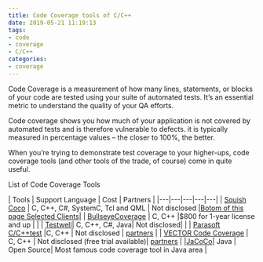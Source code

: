 ```yaml
---
title: Code Coverage tools of C/C++
date: 2019-05-21 11:19:13
tags: 
- code 
- coverage
- C/C++
categories: 
- coverage
---
```


Code Coverage is a measurement of how many lines, statements, or blocks of your code are tested using your suite of automated tests. It’s an essential metric to understand the quality of your QA efforts.

Code coverage shows you how much of your application is not covered by automated tests and is therefore vulnerable to defects. it is typically measured in percentage values – the closer to 100%, the better.

When you’re trying to demonstrate test coverage to your higher-ups, code coverage tools (and other tools of the trade, of course) come in quite useful.

List of Code Coverage Tools

| Tools  | Support Language  | Cost | Partners  |
|---|---|---|---|---|
| [Squish Coco](https://www.froglogic.com/coco/)  | C, C++, C#, SystemC, Tcl and QML | Not disclosed |[Botom of this page Selected Clients](https://www.froglogic.com/coco/)|
| [BullseyeCoverage](http://www.bullseye.com/productInfo.html) | C, C++ |$800 for 1-year license and up |   |
| [Testwell](https://www.verifysoft.com/en_code_coverage.html)| C, C++, C#, Java| Not disclosed| |
| [Parasoft C/C++test](https://www.parasoft.com/products/ctest) |C, C++   | Not disclosed  | [partners](https://www.parasoft.com/company/partners) |
| [VECTOR Code Coverage](https://www.vectorcast.com/software-testing-products/c-unit-testing) | C, C++ | Not disclosed (free trial available)| [partners](https://www.vectorcast.com/partners) |
|[JaCoCo](https://www.eclemma.org/jacoco/)| Java | Open Source| Most famous code coverage tool in Java area |
